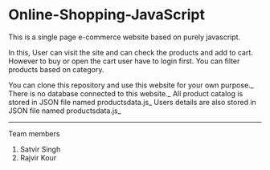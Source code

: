 # Online-Shopping-JavaScript

This is a single page e-commerce website based on purely javascript.

In this, User can visit the site and can check the products and add to cart. However to buy or open the cart user have to login first.
You can filter products based on category.

You can clone this repository and use this website for your own purpose._
 There is no database connected to this website._
 All product catalog is stored in JSON file named productsdata.js_
 Users details are also stored in JSON file named productsdata.js_

---

Team members
1. Satvir Singh
2. Rajvir Kour
